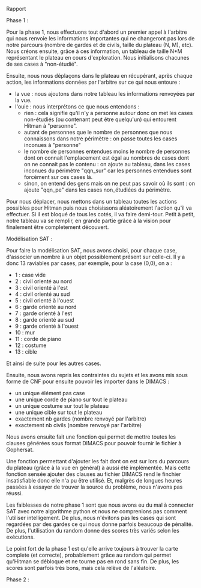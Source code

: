 Rapport 



Phase 1 :

Pour la phase 1, nous effectuons tout d'abord un premier appel à l'arbitre qui nous renvoie les informations importantes qui ne changeront pas lors de notre parcours (nombre de gardes et de civils, taille du plateau (N, M), etc). Nous créons ensuite, grâce à ces information, un tableau de taille N*M représentant le plateau en cours d'exploration. Nous initialisons chacunes de ses cases à "non-étudié".

Ensuite, nous nous déplaçons dans le plateau en récupérant, après chaque action, les informations données par l'arbitre sur ce qui nous entoure :
 - la vue : nous ajoutons dans notre tableau les informations renvoyées par la vue.
 - l'ouie : nous interprétons ce que nous entendons : 
    - rien : cela signifie qu'il n'y a personne autour donc on met les cases non-étudiés (ou contenant peut être quelqu'un) qui entourent Hitman à "personne".
    - autant de personnes que le nombre de personnes que nous connaissons dans notre périmètre : on passe toutes les cases inconues à "personne"
    - le nombre de personnes entendues moins le nombre de personnes dont on connait l'emplacement est égal au nombres de cases dont on ne connait pas le contenu : on ajoute au tableau, dans les cases inconues du périmètre "qqn_sur" car les personnes entendues sont forcément sur ces cases là.
    - sinon, on entend des gens mais on ne peut pas savoir où ils sont : on ajoute "qqn_pe" dans les cases non_étudiées du périmètre.

Pour nous déplacer, nous mettons dans un tableau toutes les actions possibles pour Hitman puis nous choisissons aléatoirement l'action qu'il va effectuer. Si il est bloqué de tous les cotés, il va faire demi-tour. Petit à petit, notre tableau va se remplir, en grande partie grâce à la vision pour finalement être completement découvert.



Modélisation SAT :

Pour faire la modélisation SAT, nous avons choisi, pour chaque case, d'associer un nombre à un objet possiblement présent sur celle-ci. Il y a donc 13 raviables par cases, par exemple, pour la case (0,0), on a :
 - 1 : case vide 
 - 2 : civil orienté au nord
 - 3 : civil orienté à l'est 
 - 4 : civil orienté au sud
 - 5 : civil orienté à l'ouest
 - 6 : garde orienté au nord
 - 7 : garde orienté à l'est 
 - 8 : garde orienté au sud
 - 9 : garde orienté à l'ouest
 - 10 : mur
 - 11 : corde de piano
 - 12 : costume 
 - 13 : cible

Et ainsi de suite pour les autres cases.

Ensuite, nous avons repris les contraintes du sujets et les avons mis sous forme de CNF pour ensuite pouvoir les importer dans le DIMACS :
 - un unique élément pas case
 - une unique corde de piano sur tout le plateau 
 - un unique costume sur tout le plateau 
 - une unique cible sur tout le plateau 
 - exactement nb gardes (nombre renvoyé par l'arbitre) 
- exactement nb civils (nombre renvoyé par l'arbitre) 

Nous avons ensuite fait une fonction qui permet de mettre toutes les clauses générées sous format DIMACS pour pouvoir fournir le fichier à Gophersat.

Une fonction permettant d'ajouter les fait dont on est sur lors du parcours du plateau (grâce à la vue en général) à aussi été implémentée. Mais cette fonction sensée ajouter des clauses au fichier DIMACS rend le finchier insatisfiable donc elle n'a pu être utilisé. Et, malgrès de longues heures passées à essayer de trouver la source du problème, nous n'avons pas réussi.



Les faiblesses de notre phase 1 sont que nous avons eu du mal à connecter SAT avec notre algorithme python et nous ne comprenions pas comment l'utiliser intelligement. De plus, nous n'évitons pas les cases qui sont regardées par des gardes ce qui nous donne parfois beaucoup de pénalité. De plus, l'utilisation du random donne des scores très variés selon les exécutions.

Le point fort de la phase 1 est qu'elle arrive toujours à trouver la carte complete (et correcte), probablement grâce au random qui permet qu'Hitman se débloque et ne tourne pas en rond sans fin. De plus, les scores sont parfois très bons, mais cela relève de l'aléatoire.


Phase 2 :



